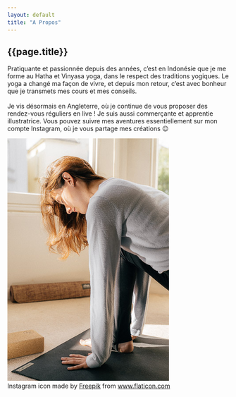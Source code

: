 ```yaml
---
layout: default
title: "A Propos"
---
```


<div id="about" class="infobox">
	<div id="about-text">
		<div>
			<h2>{{page.title}}</h2>
			<p>
				Pratiquante et passionnée depuis des années, c’est en Indonésie que je me forme au Hatha et Vinyasa yoga, dans le respect des traditions yogiques. Le yoga a changé ma façon de vivre, et depuis mon retour, c’est avec bonheur que je transmets mes cours et mes conseils.
				<br/>
				<br/>
				Je vis désormais en Angleterre, où je continue de vous proposer des rendez-vous réguliers en live ! Je suis aussi commerçante et apprentie illustratrice. Vous pouvez suivre mes aventures essentiellement sur mon compte Instagram, où je vous partage mes créations 😉
			</p>
		</div>
	</div>
	<div>
		<img id="f-posture-yoga" src="assets/f-posture-yoga.jpg"/>
	</div>
</div>

<div id="related">
	Instagram icon made by <a href="https://www.flaticon.com/authors/freepik" title="Freepik">Freepik</a> from <a href="https://www.flaticon.com/" title="Flaticon"> www.flaticon.com</a>
</div>
